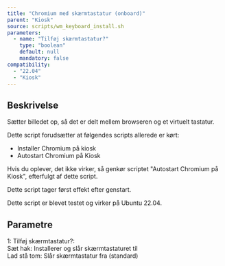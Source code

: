 ```yaml
---
title: "Chromium med skærmtastatur (onboard)"
parent: "Kiosk"
source: scripts/wm_keyboard_install.sh
parameters:
  - name: "Tilføj skærmtastatur?"
    type: "boolean"
    default: null
    mandatory: false
compatibility: 
  - "22.04"
  - "Kiosk"
---
```


## Beskrivelse
Sætter billedet op, så det er delt mellem browseren og et virtuelt tastatur.

Dette script forudsætter at følgendes scripts allerede er kørt:
- Installer Chromium på kiosk
- Autostart Chromium på Kiosk

Hvis du oplever, det ikke virker, så genkør scriptet "Autostart Chromium på Kiosk", efterfulgt af dette script.

Dette script tager først effekt efter genstart.

Dette script er blevet testet og virker på Ubuntu 22.04.

## Parametre
1: Tilføj skærmtastatur?:\
   Sæt hak: Installerer og slår skærmtastaturet til\
   Lad stå tom: Slår skærmtastatur fra (standard)

